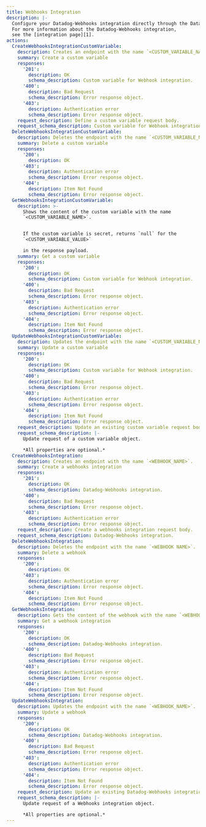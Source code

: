 ```yaml
---
title: Webhooks Integration
description: |-
  Configure your Datadog-Webhooks integration directly through the Datadog API.
  For more information about the Datadog-Webhooks integration,
  see the [integration page][1].
actions:
  CreateWebhooksIntegrationCustomVariable:
    description: Creates an endpoint with the name `<CUSTOM_VARIABLE_NAME>`.
    summary: Create a custom variable
    responses:
      '201':
        description: OK
        schema_description: Custom variable for Webhook integration.
      '400':
        description: Bad Request
        schema_description: Error response object.
      '403':
        description: Authentication error
        schema_description: Error response object.
    request_description: Define a custom variable request body.
    request_schema_description: Custom variable for Webhook integration.
  DeleteWebhooksIntegrationCustomVariable:
    description: Deletes the endpoint with the name `<CUSTOM_VARIABLE_NAME>`.
    summary: Delete a custom variable
    responses:
      '200':
        description: OK
      '403':
        description: Authentication error
        schema_description: Error response object.
      '404':
        description: Item Not Found
        schema_description: Error response object.
  GetWebhooksIntegrationCustomVariable:
    description: >-
      Shows the content of the custom variable with the name
      `<CUSTOM_VARIABLE_NAME>`.


      If the custom variable is secret, returns `null` for the
      `<CUSTOM_VARIABLE_VALUE>`

      in the response payload.
    summary: Get a custom variable
    responses:
      '200':
        description: OK
        schema_description: Custom variable for Webhook integration.
      '400':
        description: Bad Request
        schema_description: Error response object.
      '403':
        description: Authentication error
        schema_description: Error response object.
      '404':
        description: Item Not Found
        schema_description: Error response object.
  UpdateWebhooksIntegrationCustomVariable:
    description: Updates the endpoint with the name `<CUSTOM_VARIABLE_NAME>`.
    summary: Update a custom variable
    responses:
      '200':
        description: OK
        schema_description: Custom variable for Webhook integration.
      '400':
        description: Bad Request
        schema_description: Error response object.
      '403':
        description: Authentication error
        schema_description: Error response object.
      '404':
        description: Item Not Found
        schema_description: Error response object.
    request_description: Update an existing custom variable request body.
    request_schema_description: |-
      Update request of a custom variable object.

      *All properties are optional.*
  CreateWebhooksIntegration:
    description: Creates an endpoint with the name `<WEBHOOK_NAME>`.
    summary: Create a webhooks integration
    responses:
      '201':
        description: OK
        schema_description: Datadog-Webhooks integration.
      '400':
        description: Bad Request
        schema_description: Error response object.
      '403':
        description: Authentication error
        schema_description: Error response object.
    request_description: Create a webhooks integration request body.
    request_schema_description: Datadog-Webhooks integration.
  DeleteWebhooksIntegration:
    description: Deletes the endpoint with the name `<WEBHOOK NAME>`.
    summary: Delete a webhook
    responses:
      '200':
        description: OK
      '403':
        description: Authentication error
        schema_description: Error response object.
      '404':
        description: Item Not Found
        schema_description: Error response object.
  GetWebhooksIntegration:
    description: Gets the content of the webhook with the name `<WEBHOOK_NAME>`.
    summary: Get a webhook integration
    responses:
      '200':
        description: OK
        schema_description: Datadog-Webhooks integration.
      '400':
        description: Bad Request
        schema_description: Error response object.
      '403':
        description: Authentication error
        schema_description: Error response object.
      '404':
        description: Item Not Found
        schema_description: Error response object.
  UpdateWebhooksIntegration:
    description: Updates the endpoint with the name `<WEBHOOK_NAME>`.
    summary: Update a webhook
    responses:
      '200':
        description: OK
        schema_description: Datadog-Webhooks integration.
      '400':
        description: Bad Request
        schema_description: Error response object.
      '403':
        description: Authentication error
        schema_description: Error response object.
      '404':
        description: Item Not Found
        schema_description: Error response object.
    request_description: Update an existing Datadog-Webhooks integration.
    request_schema_description: |-
      Update request of a Webhooks integration object.

      *All properties are optional.*
---
```

[1]: https://docs.datadoghq.com/integrations/webhooks
